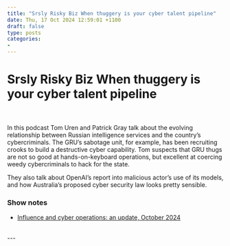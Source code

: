 ```yaml
---
title: "Srsly Risky Biz When thuggery is your cyber talent pipeline"
date: Thu, 17 Oct 2024 12:59:01 +1100
draft: false
type: posts
categories: 
- 
---
```

# Srsly Risky Biz When thuggery is your cyber talent pipeline

<br/>

<br/>
In this podcast Tom Uren and Patrick Gray talk about the evolving relationship between Russian intelligence services and the country’s cybercriminals. The GRU’s sabotage unit, for example, has been recruiting crooks to build a destructive cyber capability. Tom suspects that GRU thugs are not so good at hands-on-keyboard operations, but excellent at coercing weedy cybercriminals to hack for the state.

They also talk about OpenAI’s report into malicious actor’s use of its models, and how Australia’s proposed cyber security law looks pretty sensible.

### Show notes

-   [Influence and cyber operations: an update, October 2024](https://cdn.openai.com/threat-intelligence-reports/influence-and-cyber-operations-an-update_October-2024.pdf)

<br/>
---
